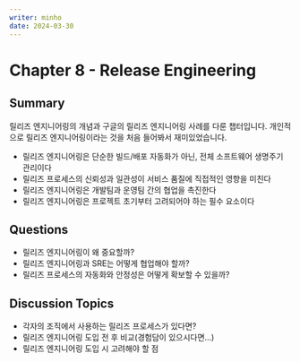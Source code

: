 ```yaml
---
writer: minho
date: 2024-03-30
---
```


# Chapter 8 - Release Engineering

## Summary
릴리즈 엔지니어링의 개념과 구글의 릴리즈 엔지니어링 사례를 다룬 챕터입니다. 개인적으로 릴리즈 엔지니어링이라는 것을 처음 들어봐서 재미있었습니다.

- 릴리즈 엔지니어링은 단순한 빌드/배포 자동화가 아닌, 전체 소프트웨어 생명주기 관리이다
- 릴리즈 프로세스의 신뢰성과 일관성이 서비스 품질에 직접적인 영향을 미친다
- 릴리즈 엔지니어링은 개발팀과 운영팀 간의 협업을 촉진한다
- 릴리즈 엔지니어링은 프로젝트 초기부터 고려되어야 하는 필수 요소이다

## Questions
- 릴리즈 엔지니어링이 왜 중요할까? 
- 릴리즈 엔지니어링과 SRE는 어떻게 협업해야 할까?
- 릴리즈 프로세스의 자동화와 안정성은 어떻게 확보할 수 있을까?

## Discussion Topics
- 각자의 조직에서 사용하는 릴리즈 프로세스가 있다면?
- 릴리즈 엔지니어링 도입 전 후 비교(경험담이 있으시다면...)
- 릴리즈 엔지니어링 도입 시 고려해야 할 점